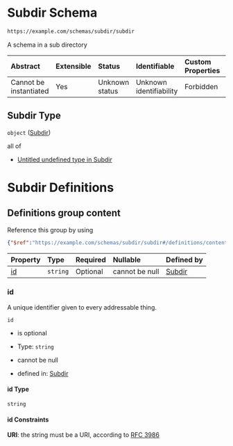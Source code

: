 # Subdir Schema

```txt
https://example.com/schemas/subdir/subdir
```

A schema in a sub directory

| Abstract               | Extensible | Status         | Identifiable            | Custom Properties | Additional Properties | Access Restrictions | Defined In                                                                                  |
| :--------------------- | :--------- | :------------- | :---------------------- | :---------------- | :-------------------- | :------------------ | :------------------------------------------------------------------------------------------ |
| Cannot be instantiated | Yes        | Unknown status | Unknown identifiability | Forbidden         | Allowed               | none                | [subdir.schema.json](../generated-schemas/subdir/subdir.schema.json "open original schema") |

## Subdir Type

`object` ([Subdir](subdir.md))

all of

*   [Untitled undefined type in Subdir](subdir-allof-0.md "check type definition")

# Subdir Definitions

## Definitions group content

Reference this group by using

```json
{"$ref":"https://example.com/schemas/subdir/subdir#/definitions/content"}
```

| Property  | Type     | Required | Nullable       | Defined by                                                                                                                           |
| :-------- | :------- | :------- | :------------- | :----------------------------------------------------------------------------------------------------------------------------------- |
| [id](#id) | `string` | Optional | cannot be null | [Subdir](subdir-definitions-content-properties-id.md "https://example.com/schemas/subdir/subdir#/definitions/content/properties/id") |

### id

A unique identifier given to every addressable thing.

`id`

*   is optional

*   Type: `string`

*   cannot be null

*   defined in: [Subdir](subdir-definitions-content-properties-id.md "https://example.com/schemas/subdir/subdir#/definitions/content/properties/id")

#### id Type

`string`

#### id Constraints

**URI**: the string must be a URI, according to [RFC 3986](https://tools.ietf.org/html/rfc3986 "check the specification")
